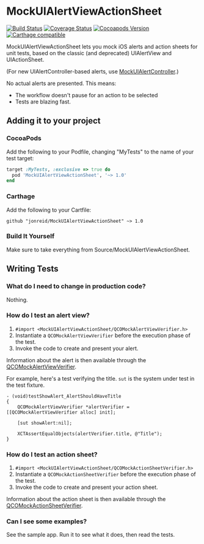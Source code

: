 # MockUIAlertViewActionSheet

[![Build Status](https://travis-ci.org/jonreid/MockUIAlertViewActionSheet.svg?branch=master)](https://travis-ci.org/jonreid/MockUIAlertViewActionSheet)
[![Coverage Status](https://coveralls.io/repos/jonreid/MockUIAlertViewActionSheet/badge.svg?branch=master&service=github)](https://coveralls.io/github/jonreid/MockUIAlertViewActionSheet?branch=master)
[![Cocoapods Version](https://cocoapod-badges.herokuapp.com/v/MockUIAlertViewActionSheet/badge.png)](https://cocoapods.org/pods/MockUIAlertViewActionSheet)
[![Carthage compatible](https://img.shields.io/badge/Carthage-compatible-4BC51D.svg?style=flat)](https://github.com/Carthage/Carthage)

MockUIAlertViewActionSheet lets you mock iOS alerts and action sheets for unit
tests, based on the classic (and deprecated) UIAlertView and UIActionSheet.

(For new UIAlertController-based alerts, use
[MockUIAlertController](https://github.com/jonreid/MockUIAlertController).)

No actual alerts are presented. This means:

* The workflow doesn't pause for an action to be selected
* Tests are blazing fast.

## Adding it to your project

### CocoaPods

Add the following to your Podfile, changing "MyTests" to the name of your test target:

```ruby
target :MyTests, :exclusive => true do
  pod 'MockUIAlertViewActionSheet', '~> 1.0'
end
```

### Carthage

Add the following to your Cartfile:

```
github "jonreid/MockUIAlertViewActionSheet" ~> 1.0
```

### Build It Yourself

Make sure to take everything from Source/MockUIAlertViewActionSheet.


## Writing Tests
 
### What do I need to change in production code?

Nothing.

### How do I test an alert view?

1. `#import <MockUIAlertViewActionSheet/QCOMockAlertViewVerifier.h>`
2. Instantiate a `QCOMockAlertViewVerifier` before the execution phase of the test.
3. Invoke the code to create and present your alert.

Information about the alert is then available through the
[QCOMockAlertViewVerifier](https://github.com/jonreid/MockUIAlertViewActionSheet/blob/master/TestSupport/QCOMockAlertViewVerifier.h).

For example, here's a test verifying the title. `sut` is the system under test
in the test fixture.

```obj-c
- (void)testShowAlert_AlertShouldHaveTitle
{
    QCOMockAlertViewVerifier *alertVerifier = [[QCOMockAlertViewVerifier alloc] init];

    [sut showAlert:nil];

    XCTAssertEqualObjects(alertVerifier.title, @"Title");
}
```

### How do I test an action sheet?

1. `#import <MockUIAlertViewActionSheet/QCOMockActionSheetVerifier.h>`
2. Instantiate a `QCOMockActionSheetVerifier` before the execution phase of the test.
3. Invoke the code to create and present your action sheet.

Information about the action sheet is then available through the
[QCOMockActionSheetVerifier](https://github.com/jonreid/MockUIAlertViewActionSheet/blob/master/TestSupport/QCOMockActionSheetVerifier.h).


### Can I see some examples?

See the sample app. Run it to see what it does, then read the tests.

